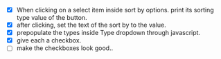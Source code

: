 - [x] When clicking on a select item inside sort by options. print its sorting type value of the button.
- [x] after clicking, set the text of the sort by to the value.
- [x] prepopulate the types inside Type dropdown through javascript.
- [x] give each a checkbox.
- [ ] make the checkboxes look good..